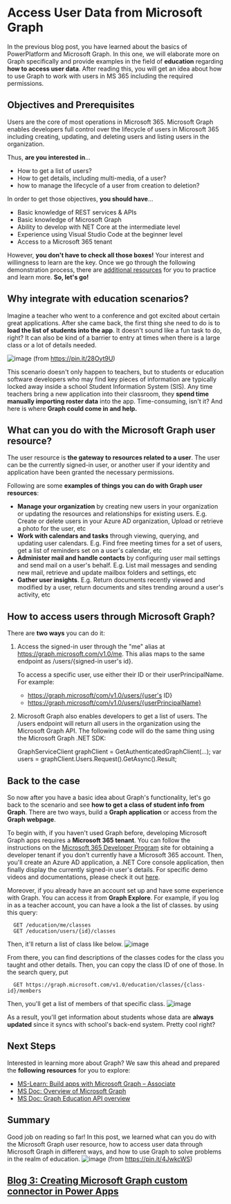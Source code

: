 # Access User Data from Microsoft Graph

In the previous blog post, you have learned about the basics of PowerPlatform and Microsoft Graph. In this one, we will elaborate more on Graph specifically and provide examples in the field of **education** regarding **how to access user data**. After reading this, you will get an idea about how to use Graph to work with users in MS 365 including the required permissions.

## Objectives and Prerequisites
Users are the core of most operations in Microsoft 365. Microsoft Graph enables developers full control over the lifecycle of users in Microsoft 365 including creating, updating, and deleting users and listing users in the organization. 

Thus, **are you interested in**... 
* How to get a list of users?
* How to get details, including multi-media, of a user?
* how to manage the lifecycle of a user from creation to deletion?

In order to get those objectives, **you should have**...
* Basic knowledge of REST services & APIs
* Basic knowledge of Microsoft Graph
* Ability to develop with NET Core at the intermediate level
* Experience using Visual Studio Code at the beginner level
* Access to a Microsoft 365 tenant

However, **you don't have to check all those boxes!** Your interest and willingness to learn are the key. Once we go through the following demonstration process, there are [additional resources](https://docs.microsoft.com/en-gb/learn/paths/m365-msgraph-associate/) for you to practice and learn more. **So, let's go!**


## Why integrate with education scenarios?
Imagine a teacher who went to a conference and got excited about certain great applications. After she came back, the first thing she need to do is to **load the list of students into the app**. It doesn't sound like a fun task to do, right? It can also be kind of a barrier to entry at times when there is a large class or a lot of details needed. 

![image](https://user-images.githubusercontent.com/49314681/168432737-4a7e439f-0c96-4b79-ae26-a036b1ab507e.png)
(from https://pin.it/28Oyt9U)

This scenario doesn't only happen to teachers, but to students or education software developers who may find key pieces of information are typically locked away inside a school Student Information System (SIS). Any time teachers bring a new application into their classroom, they **spend time manually importing roster data** into the app. Time-consuming, isn't it? And here is where **Graph could come in and help.** 

## What can you do with the Microsoft Graph user resource?
The user resource is **the gateway to resources related to a user**. The user can be the currently signed-in user, or another user if your identity and application have been granted the necessary permissions.

Following are some **examples of things you can do with Graph user resources**:
* **Manage your organization** by creating new users in your organization or updating the resources and relationships for existing users. E.g. Create or delete users in your Azure AD organization, Upload or retrieve a photo for the user, etc
* **Work with calendars and tasks** through viewing, querying, and updating user calendars. E.g. Find free meeting times for a set of users, get a list of reminders set on a user's calendar, etc
* **Administer mail and handle contacts** by configuring user mail settings and send mail on a user's behalf. E.g. List mail messages and sending new mail, retrieve and update mailbox folders and settings, etc
* **Gather user insights**. E.g. Return documents recently viewed and modified by a user, return documents and sites trending around a user's activity, etc

## How to access users through Microsoft Graph?
There are **two ways** you can do it:
1. Access the signed-in user through the "me" alias at https://graph.microsoft.com/v1.0/me. This alias maps to the same endpoint as /users/{signed-in user's id}.

      To access a specific user, use either their ID or their userPrincipalName. For example:
      * https://graph.microsoft/com/v1.0/users/{user's ID}
      * https://graph.microsoft/com/v1.0/users/{userPrincipalName}

2. Microsoft Graph also enables developers to get a list of users. The /users endpoint will return all users in the organization using the Microsoft Graph API. The following code will do the same thing using the Microsoft Graph .NET SDK:

      GraphServiceClient graphClient = GetAuthenticatedGraphClient(...);
      var users = graphClient.Users.Request().GetAsync().Result;
      
## Back to the case
So now after you have a basic idea about Graph's functionality, let's go back to the scenario and see **how to get a class of student info from Graph**. There are two ways, build a **Graph application** or access from the **Graph webpage**. 

To begin with, if you haven't used Graph before, developing Microsoft Graph apps requires a **Microsoft 365 tenant**. You can follow the instructions on the [Microsoft 365 Developer Program](https://developer.microsoft.com/microsoft-365/dev-program) site for obtaining a developer tenant if you don't currently have a Microsoft 365 account. Then, you'll create an Azure AD application, a .NET Core console application, then finally display the currently signed-in user's details. For specific demo videos and documentations, please check it out [here](https://docs.microsoft.com/en-gb/learn/modules/msgraph-access-user-data/3-exercise-reading-users).

Moreover, if you already have an account set up and have some experience with Graph. You can access it from **Graph Explore**. For example, if you log in as a teacher account, you can have a look a the list of classes. by using this query: 

      GET /education/me/classes
      GET /education/users/{id}/classes
      
Then, it'll return a list of class like below. 
![image](https://user-images.githubusercontent.com/49314681/168429511-5298b328-e5c7-4a8a-966a-ad38ea8f7dd9.png)

From there, you can find descriptions of the classes codes for the class you taught and other details. Then, you can copy the class ID of one of those. In the search query, put 

      GET https://graph.microsoft.com/v1.0/education/classes/{class-id}/members

Then, you'll get a list of members of that specific class.
![image](https://user-images.githubusercontent.com/49314681/168430376-c6b5303c-797f-4b44-842d-0b7b211dc2a4.png)

As a result, you'll get information about students whose data are **always updated** since it syncs with school's back-end system. Pretty cool right?
## Next Steps
Interested in learning more about Graph? We saw this ahead and prepared the **following resources** for you to explore:

* [MS-Learn: Build apps with Microsoft Graph – Associate](https://docs.microsoft.com/en-gb/learn/paths/m365-msgraph-associate/)
* [MS Doc: Overview of Microsoft Graph](https://docs.microsoft.com/en-us/graph/overview)
* [MS Doc: Graph Education API overview](https://docs.microsoft.com/en-us/graph/education-concept-overview)

## Summary
Good job on reading so far! In this post, we learned what can you do with the Microsoft Graph user resource, how to access user data through Microsoft Graph in different ways, and how to use Graph to solve problems in the realm of education. 
![image](https://user-images.githubusercontent.com/49314681/171875194-48de3bfe-5dd7-49ac-9513-c0ca81b09760.png)
(from https://pin.it/4JwkcWS)

## [Blog 3: Creating Microsoft Graph custom connector in Power Apps](https://github.com/viviana2419/Dev.To-blog-series-/blob/main/Blog3.md)



